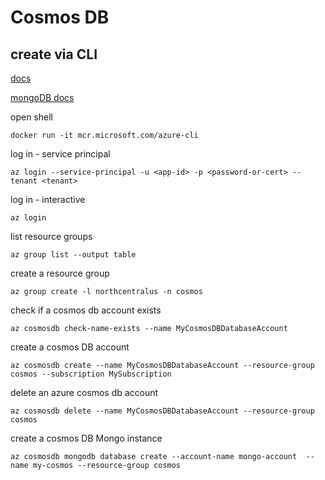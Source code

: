 
# Cosmos DB

## create via CLI

[docs](https://docs.microsoft.com/en-us/cli/azure/cosmosdb?view=azure-cli-latest)

[mongoDB docs](https://docs.microsoft.com/en-us/azure/cosmos-db/mongodb/mongodb-introduction)

open shell

`docker run -it mcr.microsoft.com/azure-cli`

log in - service principal

`az login --service-principal -u <app-id> -p <password-or-cert> --tenant <tenant>`
  
log in - interactive

`az login`

list resource groups

`az group list --output table`

create a resource group

`az group create -l northcentralus -n cosmos`

check if a cosmos db account exists

`az cosmosdb check-name-exists --name MyCosmosDBDatabaseAccount`


create a cosmos DB account

`az cosmosdb create --name MyCosmosDBDatabaseAccount --resource-group cosmos --subscription MySubscription`

delete an azure cosmos db account

`az cosmosdb delete --name MyCosmosDBDatabaseAccount --resource-group cosmos`

create a cosmos DB Mongo instance

`az cosmosdb mongodb database create --account-name mongo-account  --name my-cosmos --resource-group cosmos`
